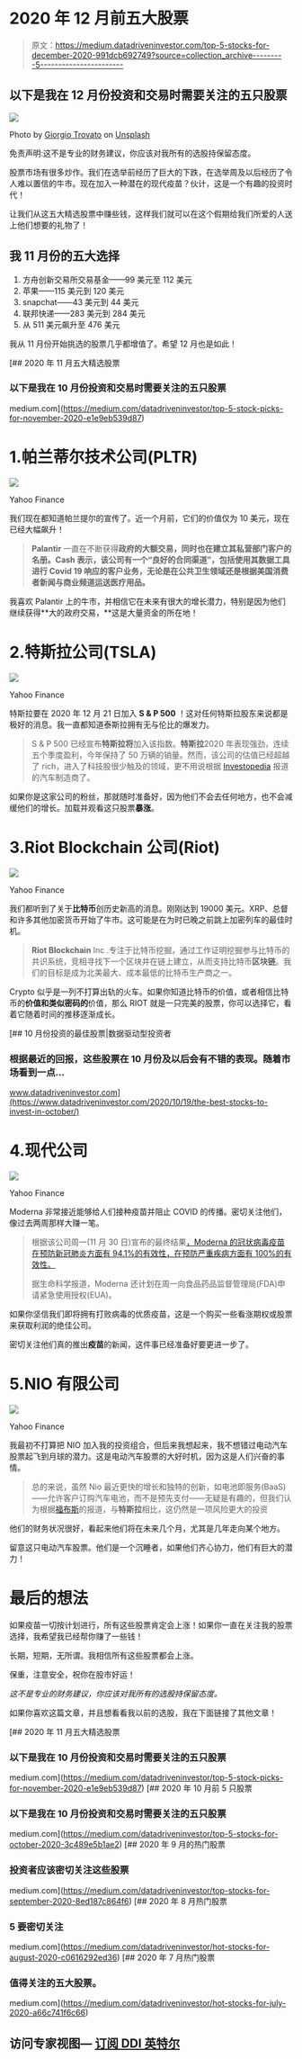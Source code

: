 # 2020 年 12 月前五大股票

> 原文：<https://medium.datadriveninvestor.com/top-5-stocks-for-december-2020-991dcb692749?source=collection_archive---------5----------------------->

## 以下是我在 12 月份投资和交易时需要关注的五只股票

![](img/8690afe4c376b290d73bea88bdc6de2d.png)

Photo by [Giorgio Trovato](https://unsplash.com/@giorgiotrovato?utm_source=unsplash&utm_medium=referral&utm_content=creditCopyText) on [Unsplash](https://unsplash.com/s/photos/money?utm_source=unsplash&utm_medium=referral&utm_content=creditCopyText)

免责声明:这不是专业的财务建议，你应该对我所有的选股持保留态度。

股票市场有很多炒作。我们在选举前经历了巨大的下跌，在选举周及以后经历了令人难以置信的牛市。现在加入一种潜在的现代疫苗？伙计，这是一个有趣的投资时代！

让我们从这五大精选股票中赚些钱，这样我们就可以在这个假期给我们所爱的人送上他们想要的礼物了！

## 我 11 月份的五大选择

1.  方舟创新交易所交易基金——99 美元至 112 美元
2.  苹果——115 美元到 120 美元
3.  snapchat——43 美元到 44 美元
4.  联邦快递——283 美元到 284 美元
5.  从 511 美元飙升至 476 美元

我从 11 月份开始挑选的股票几乎都增值了。希望 12 月也是如此！

[](https://medium.com/datadriveninvestor/top-5-stock-picks-for-november-2020-e1e9eb539d87) [## 2020 年 11 月五大精选股票

### 以下是我在 10 月份投资和交易时需要关注的五只股票

medium.com](https://medium.com/datadriveninvestor/top-5-stock-picks-for-november-2020-e1e9eb539d87) 

# 1.帕兰蒂尔技术公司(PLTR)

![](img/a61a5bd1f29eb69dc841880038678d17.png)

Yahoo Finance

我们现在都知道帕兰提尔的宣传了。近一个月前，它们的价值仅为 10 美元，现在已经大幅飙升！

> **Palantir** 一直在不断获得**政府的大额交易，同时也在建立其私营部门客户的名册。Cash 表示，该公司有一个“良好的合同渠道”，包括使用其数据工具进行 Covid 19 响应的客户业务，无论是在公共卫生领域还是根据美国消费者新闻与商业频道运送医疗用品。**

我喜欢 Palantir 上的牛市，并相信它在未来有很大的增长潜力，特别是因为他们继续获得**大的政府交易，**这是大量资金的所在地！

# 2.特斯拉公司(TSLA)

![](img/b1e6012595b6b2ae57cf847d8e6c60a0.png)

Yahoo Finance

特斯拉要在 2020 年 12 月 21 日加入 **S & P 500** ！这对任何特斯拉股东来说都是极好的消息。我一直都知道泰斯拉拥有无与伦比的爆发力。

> S & P 500 已经宣布**特斯拉将**加入该指数。**特斯拉**2020 年表现强劲，连续五个季度盈利，今年保持了 50 万辆的销量。然而，该公司的估值已经超越了 rich，进入了科技股很少触及的领域，更不用说根据 [Investopedia](https://www.investopedia.com/tesla-tsla-will-be-part-of-the-s-and-p-500-come-december-5088623) 报道的汽车制造商了。

如果你是这家公司的粉丝，那就随时准备好，因为他们不会去任何地方，也不会减缓他们的增长。加载并观看这只股票**暴涨**。

# 3.Riot Blockchain 公司(Riot)

![](img/6751a8ad3f3f67fd9e4f681953916e33.png)

Yahoo Finance

我们都听到了关于**比特币**创历史新高的消息。刚刚达到 19000 美元。XRP、总督和许多其他加密货币开始了牛市。这可能是在为时已晚之前跳上加密列车的最佳时机。

> **Riot Blockchain** Inc .专注于比特币挖掘，通过工作证明挖掘参与比特币的共识系统，竞相寻找下一个区块并在链上建立，从而支持比特币**区块链**。我们的目标是成为北美最大、成本最低的比特币生产商之一。

Crypto 似乎是一列不打算出轨的火车。如果你知道比特币的价值，或者相信比特币的**价值和类似密码的**价值，那么 RIOT 就是一只完美的股票，你可以选择它，看着它随着时间的推移逐渐成长。

[](https://www.datadriveninvestor.com/2020/10/19/the-best-stocks-to-invest-in-october/) [## 10 月份投资的最佳股票|数据驱动型投资者

### 根据最近的回报，这些股票在 10 月份及以后会有不错的表现。随着市场看到一点…

www.datadriveninvestor.com](https://www.datadriveninvestor.com/2020/10/19/the-best-stocks-to-invest-in-october/) 

# 4.现代公司

![](img/ee0ebefc0766632bd802598ddf95ae66.png)

Yahoo Finance

Moderna 非常接近能够给人们接种疫苗并阻止 COVID 的传播。密切关注他们，像过去两周那样大赚一笔。

> 根据该公司周一(11 月 30 日)宣布的最终结果[，Moderna 的冠状病毒疫苗在预防新冠肺炎方面有 94.1%的有效性，在预防严重疾病方面有 100%的有效性。](https://investors.modernatx.com/news-releases/news-release-details/moderna-announces-primary-efficacy-analysis-phase-3-cove-study)
> 
> 据生命科学报道，Moderna 还计划在周一向食品药品监督管理局(FDA)申请紧急使用授权(EUA)。

如果你坚信我们即将拥有打败病毒的优质疫苗，这是一个购买一些看涨期权或股票来获取利润的绝佳公司。

密切关注他们真的推出**疫苗**的新闻，这件事已经准备好要更进一步了。

# 5.NIO 有限公司

![](img/16439e20457728847abe7ac97516801c.png)

Yahoo Finance

我最初不打算把 NIO 加入我的投资组合，但后来我想起来，我不想错过电动汽车股票起飞到月球的潜力。这是电动汽车股票的大好时机，因为这是人们兴奋的事情。

> 总的来说，虽然 Nio 最近更快的增长和独特的创新，如电池即服务(BaaS)——允许客户订购汽车电池，而不是预先支付——无疑是有趣的，但我们认为根据[福布斯](https://www.forbes.com/sites/greatspeculations/2020/10/14/should-you-pick-nio-over-tesla/?sh=71ff9e18767b)的报道，与**特斯拉**相比，这仍然是一项风险更大的投资

他们的财务状况很好，看起来他们将在未来几个月，尤其是几年走向某个地方。

留意这只电动汽车股票。他们是一个沉睡者，如果他们齐心协力，他们有巨大的潜力！

# 最后的想法

如果疫苗一切按计划进行，所有这些股票肯定会上涨！如果你一直在关注我的股票选择，我希望我已经帮你赚了一些钱！

长期，短期，无所谓。我相信所有这些股票都会上涨。

保重，注意安全，祝你在股市好运！

*这不是专业的财务建议，你应该对我所有的选股持保留态度。*

如果你喜欢这篇文章，并且想看看我以前的选股，我在下面链接了其他文章！

[](https://medium.com/datadriveninvestor/top-5-stock-picks-for-november-2020-e1e9eb539d87) [## 2020 年 11 月五大精选股票

### 以下是我在 10 月份投资和交易时需要关注的五只股票

medium.com](https://medium.com/datadriveninvestor/top-5-stock-picks-for-november-2020-e1e9eb539d87) [](https://medium.com/datadriveninvestor/top-5-stocks-for-october-2020-3c489e5b1ae2) [## 2020 年 10 月前 5 只股票

### 以下是我在 10 月份投资和交易时需要关注的五只股票

medium.com](https://medium.com/datadriveninvestor/top-5-stocks-for-october-2020-3c489e5b1ae2) [](https://medium.com/datadriveninvestor/top-stocks-for-september-2020-8ed187c864f6) [## 2020 年 9 月的热门股票

### 投资者应该密切关注这些股票

medium.com](https://medium.com/datadriveninvestor/top-stocks-for-september-2020-8ed187c864f6) [](https://medium.com/datadriveninvestor/hot-stocks-for-august-2020-c0616292ed36) [## 2020 年 8 月热门股票

### 5 要密切关注

medium.com](https://medium.com/datadriveninvestor/hot-stocks-for-august-2020-c0616292ed36) [](https://medium.com/datadriveninvestor/hot-stocks-for-july-2020-a66c741f6c66) [## 2020 年 7 月热门股票

### 值得关注的五大股票。

medium.com](https://medium.com/datadriveninvestor/hot-stocks-for-july-2020-a66c741f6c66) 

## 访问专家视图— [订阅 DDI 英特尔](https://datadriveninvestor.com/ddi-intel)
